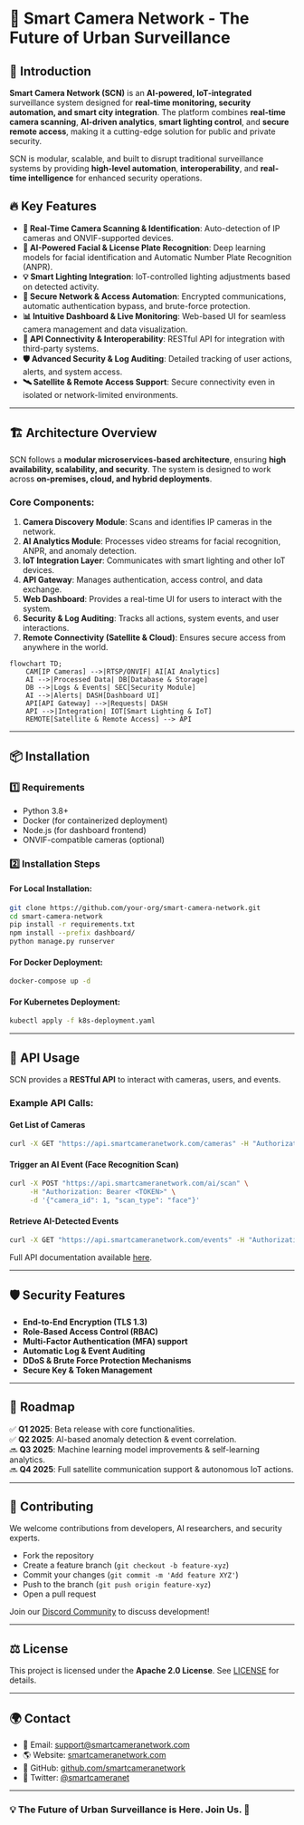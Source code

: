 # 📡 Smart Camera Network - The Future of Urban Surveillance

## 🚀 Introduction
**Smart Camera Network (SCN)** is an **AI-powered, IoT-integrated** surveillance system designed for **real-time monitoring, security automation, and smart city integration**. The platform combines **real-time camera scanning**, **AI-driven analytics**, **smart lighting control**, and **secure remote access**, making it a cutting-edge solution for public and private security.

SCN is modular, scalable, and built to disrupt traditional surveillance systems by providing **high-level automation**, **interoperability**, and **real-time intelligence** for enhanced security operations.

## 🔥 Key Features
- **📡 Real-Time Camera Scanning & Identification**: Auto-detection of IP cameras and ONVIF-supported devices.
- **🤖 AI-Powered Facial & License Plate Recognition**: Deep learning models for facial identification and Automatic Number Plate Recognition (ANPR).
- **💡 Smart Lighting Integration**: IoT-controlled lighting adjustments based on detected activity.
- **🔐 Secure Network & Access Automation**: Encrypted communications, automatic authentication bypass, and brute-force protection.
- **📊 Intuitive Dashboard & Live Monitoring**: Web-based UI for seamless camera management and data visualization.
- **🔗 API Connectivity & Interoperability**: RESTful API for integration with third-party systems.
- **🛡️ Advanced Security & Log Auditing**: Detailed tracking of user actions, alerts, and system access.
- **🛰️ Satellite & Remote Access Support**: Secure connectivity even in isolated or network-limited environments.

---

## 🏗 Architecture Overview
SCN follows a **modular microservices-based architecture**, ensuring **high availability, scalability, and security**. The system is designed to work across **on-premises, cloud, and hybrid deployments**.

### **Core Components:**
1. **Camera Discovery Module**: Scans and identifies IP cameras in the network.
2. **AI Analytics Module**: Processes video streams for facial recognition, ANPR, and anomaly detection.
3. **IoT Integration Layer**: Communicates with smart lighting and other IoT devices.
4. **API Gateway**: Manages authentication, access control, and data exchange.
5. **Web Dashboard**: Provides a real-time UI for users to interact with the system.
6. **Security & Log Auditing**: Tracks all actions, system events, and user interactions.
7. **Remote Connectivity (Satellite & Cloud)**: Ensures secure access from anywhere in the world.

```mermaid
flowchart TD;
    CAM[IP Cameras] -->|RTSP/ONVIF| AI[AI Analytics]
    AI -->|Processed Data| DB[Database & Storage]
    DB -->|Logs & Events| SEC[Security Module]
    AI -->|Alerts| DASH[Dashboard UI]
    API[API Gateway] -->|Requests| DASH
    API -->|Integration| IOT[Smart Lighting & IoT]
    REMOTE[Satellite & Remote Access] --> API
```

---

## 📦 Installation
### **1️⃣ Requirements**
- Python 3.8+
- Docker (for containerized deployment)
- Node.js (for dashboard frontend)
- ONVIF-compatible cameras (optional)

### **2️⃣ Installation Steps**
#### **For Local Installation:**
```bash
git clone https://github.com/your-org/smart-camera-network.git
cd smart-camera-network
pip install -r requirements.txt
npm install --prefix dashboard/
python manage.py runserver
```

#### **For Docker Deployment:**
```bash
docker-compose up -d
```

#### **For Kubernetes Deployment:**
```bash
kubectl apply -f k8s-deployment.yaml
```

---

## 📡 API Usage
SCN provides a **RESTful API** to interact with cameras, users, and events.

### **Example API Calls:**
#### **Get List of Cameras**
```bash
curl -X GET "https://api.smartcameranetwork.com/cameras" -H "Authorization: Bearer <TOKEN>"
```
#### **Trigger an AI Event (Face Recognition Scan)**
```bash
curl -X POST "https://api.smartcameranetwork.com/ai/scan" \
     -H "Authorization: Bearer <TOKEN>" \
     -d '{"camera_id": 1, "scan_type": "face"}'
```
#### **Retrieve AI-Detected Events**
```bash
curl -X GET "https://api.smartcameranetwork.com/events" -H "Authorization: Bearer <TOKEN>"
```

Full API documentation available [here](https://docs.smartcameranetwork.com).

---

## 🛡️ Security Features
- **End-to-End Encryption (TLS 1.3)**
- **Role-Based Access Control (RBAC)**
- **Multi-Factor Authentication (MFA) support**
- **Automatic Log & Event Auditing**
- **DDoS & Brute Force Protection Mechanisms**
- **Secure Key & Token Management**

---

## 📅 Roadmap
✅ **Q1 2025**: Beta release with core functionalities.  
✅ **Q2 2025**: AI-based anomaly detection & event correlation.  
🔜 **Q3 2025**: Machine learning model improvements & self-learning analytics.  
🔜 **Q4 2025**: Full satellite communication support & autonomous IoT actions.  

---

## 🤝 Contributing
We welcome contributions from developers, AI researchers, and security experts.
- Fork the repository
- Create a feature branch (`git checkout -b feature-xyz`)
- Commit your changes (`git commit -m 'Add feature XYZ'`)
- Push to the branch (`git push origin feature-xyz`)
- Open a pull request

Join our [Discord Community](https://discord.gg/smartcameranetwork) to discuss development!

---

## ⚖️ License
This project is licensed under the **Apache 2.0 License**. See [LICENSE](LICENSE) for details.

---

## 🌍 Contact
- 📧 Email: support@smartcameranetwork.com
- 🌎 Website: [smartcameranetwork.com](https://smartcameranetwork.com)
- 🐙 GitHub: [github.com/smartcameranetwork](https://github.com/smartcameranetwork)
- 📢 Twitter: [@smartcameranet](https://twitter.com/smartcameranet)

---

### **💡 The Future of Urban Surveillance is Here. Join Us.** 🚀